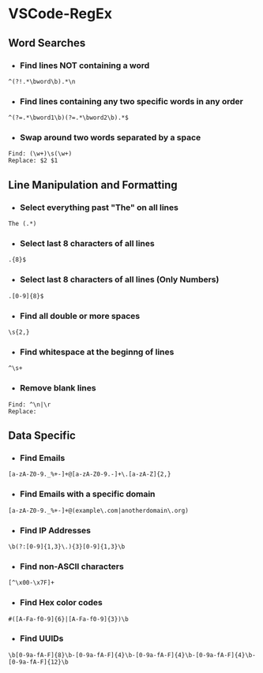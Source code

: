 # VSCode-RegEx

## Word Searches

* ### Find lines NOT containing a word
```
^(?!.*\bword\b).*\n
```

* ### Find lines containing any two specific words in any order
```
^(?=.*\bword1\b)(?=.*\bword2\b).*$
```

* ### Swap around two words separated by a space
```
Find: (\w+)\s(\w+)
Replace: $2 $1
```

## Line Manipulation and Formatting

* ### Select everything past "The" on all lines
```
The (.*)
```

* ### Select last 8 characters of all lines
```
.{8}$
```

* ### Select last 8 characters of all lines (Only Numbers)
```
.[0-9]{8}$
```

* ### Find all double or more spaces
```
\s{2,}
```

* ### Find whitespace at the beginng of lines
```
^\s+
```

* ### Remove blank lines
```
Find: ^\n|\r
Replace:
```

## Data Specific

* ### Find Emails
```
[a-zA-Z0-9._%+-]+@[a-zA-Z0-9.-]+\.[a-zA-Z]{2,}
```

* ### Find Emails with a specific domain
```
[a-zA-Z0-9._%+-]+@(example\.com|anotherdomain\.org)
```

* ### Find IP Addresses
```
\b(?:[0-9]{1,3}\.){3}[0-9]{1,3}\b
```

* ### Find non-ASCII characters
```
[^\x00-\x7F]+
```

* ### Find Hex color codes
```
#([A-Fa-f0-9]{6}|[A-Fa-f0-9]{3})\b
```

* ### Find UUIDs
```
\b[0-9a-fA-F]{8}\b-[0-9a-fA-F]{4}\b-[0-9a-fA-F]{4}\b-[0-9a-fA-F]{4}\b-[0-9a-fA-F]{12}\b
```
